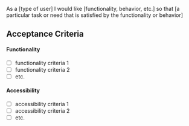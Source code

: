 As a [type of user] I would like [functionality, behavior, etc.] so that [a particular task or need that is satisfied by the functionality or behavior]

## Acceptance Criteria

#### Functionality

- [ ] functionality criteria 1
- [ ] functionality criteria 2
- [ ] etc.

#### Accessibility
- [ ] accessibility criteria 1
- [ ] accessibility criteria 2
- [ ] etc.
